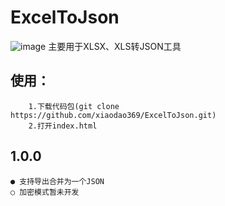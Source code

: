 # ExcelToJson
![image](https://github.com/xiaodao369/ExcelToJson/tree/main/image/page.png)
    主要用于XLSX、XLS转JSON工具
    
    
## 使用：
        1.下载代码包(git clone https://github.com/xiaodao369/ExcelToJson.git)
        2.打开index.html

## 1.0.0
    
    ● 支持导出合并为一个JSON
    ○ 加密模式暂未开发
